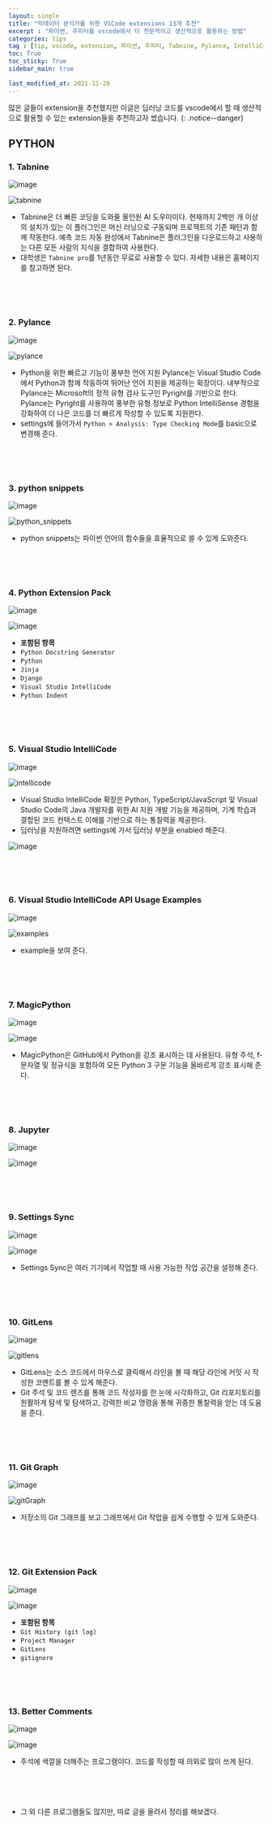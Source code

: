 ```yaml
---
layout: single
title: "빅데이터 분석가를 위한 VSCode extensions 13개 추천"
excerpt : "파이썬, 주피터를 vscode에서 더 전문적이고 생산적으로 활용하는 방법"
categories: tips
tag : [tip, vscode, extension, 파이썬, 주피터, Tabnine, Pylance, IntelliCode, MagicPython, Jupyter, Settings Sync, GitLens, GitGraph ]
toc: True
toc_sticky: True
sidebar_main: true

last_modified_at: 2021-11-28
---
```


많은 글들이 extension을 추천했지만 이글은 딥러닝 코드를 vscode에서 할 때 생산적으로 활용할 수 있는 extension들을 추천하고자 썼습니다.
{: .notice--danger}

## PYTHON

### 1. Tabnine

![image](https://user-images.githubusercontent.com/78655692/143766991-a6441e63-3725-4cbc-9aeb-37ceaa92efaf.png)

![tabnine](https://user-images.githubusercontent.com/78655692/143767185-26b2646a-a734-4029-b47f-3bc00855f61e.gif)

- Tabnine은 더 빠른 코딩을 도와줄 올인원 AI 도우미이다. 현재까지 2백만 개 이상의 설치가 있는 이 플러그인은 머신 러닝으로 구동되며 프로젝트의 기존 패턴과 함께 작동한다. 예측 코드 자동 완성에서 Tabnine은 플러그인을 다운로드하고 사용하는 다른 모든 사람의 지식을 결합하여 사용한다.
- 대학생은 `Tabnine pro`를 1년동안 무료로 사용할 수 있다. 자세한 내용은 홈페이지를 참고하면 된다.

<br>
<br>
<br>

### 2. Pylance

![image](https://user-images.githubusercontent.com/78655692/143767482-c095f3fb-6920-4c1a-9e86-2922e5c174d2.png)

![pylance](https://user-images.githubusercontent.com/78655692/143767592-a3ed1164-3076-4d15-b6b4-ea83c025d576.gif)

- Python을 위한 빠르고 기능이 풍부한 언어 지원 Pylance는 Visual Studio Code에서 Python과 함께 작동하여 뛰어난 언어 지원을 제공하는 확장이다. 내부적으로 Pylance는 Microsoft의 정적 유형 검사 도구인 Pyright를 기반으로 한다. Pylance는 Pyright를 사용하여 풍부한 유형 정보로 Python IntelliSense 경험을 강화하여 더 나은 코드를 더 빠르게 작성할 수 있도록 지원한다.
- settings에 들어가서 `Python > Analysis: Type Checking Mode`를 basic으로 변경해 준다.

<br>
<br>
<br>

### 3. python snippets

![image](https://user-images.githubusercontent.com/78655692/143767786-eda7dd16-dcea-43a0-9a5b-a89c1513cd30.png)

![python_snippets](https://user-images.githubusercontent.com/78655692/143767760-1a3b4040-0ca5-474a-9e65-518ce2d7f6f5.gif)

- python snippets는 파이썬 언어의 함수들을 효율적으로 쓸 수 있게 도와준다.

<br>
<br>
<br>

### 4. Python Extension Pack

![image](https://user-images.githubusercontent.com/78655692/143767877-b6bb793c-8a04-4755-8c33-861eb7fea162.png)

![image](https://user-images.githubusercontent.com/78655692/143767907-b891b6ca-91f4-4d2e-af11-0ff11899a9a8.png)

- **포함된 항목**
- `Python Docstring Generator`
- `Python`
- `Jinja`
- `Django`
- `Visual Studio IntelliCode`
- `Python Indent`

<br>
<br>
<br>

### 5. Visual Studio IntelliCode

![image](https://user-images.githubusercontent.com/78655692/143767934-6c0f0fb9-5721-447e-b4dc-97d7a91f3972.png)

![intellicode](https://user-images.githubusercontent.com/78655692/143767977-dba36a84-db11-41b5-b78b-0f05edde6fec.gif)

- Visual Studio IntelliCode 확장은 Python, TypeScript/JavaScript 및 Visual Studio Code의 Java 개발자를 위한 AI 지원 개발 기능을 제공하며, 기계 학습과 결합된 코드 컨텍스트 이해를 기반으로 하는 통찰력을 제공한다.
- 딥러닝을 지원하려면 settings에 가서 딥러닝 부분을 enabled 해준다.

![image](https://user-images.githubusercontent.com/78655692/143768026-8fa8a240-5b4a-4c0b-9d90-c914fb18af99.png)

<br>
<br>
<br>

### 6. Visual Studio IntelliCode API Usage Examples

![image](https://user-images.githubusercontent.com/78655692/143768051-27ab622a-c777-45ca-a964-044c68db786e.png)

![examples](https://user-images.githubusercontent.com/78655692/143768095-a674da80-cf66-4999-b6cf-285998ac2ff4.gif)

- example을 보여 준다.

<br>
<br>
<br>

### 7. MagicPython

![image](https://user-images.githubusercontent.com/78655692/143768171-4eaf53f3-ff3d-4dff-a3e4-a88fc7fe9688.png)

![image](https://user-images.githubusercontent.com/78655692/143768184-58a83670-217d-40e6-b410-5a1841e75987.png)

- MagicPython은 GitHub에서 Python을 강조 표시하는 데 사용된다. 유형 주석, f-문자열 및 정규식을 포함하여 모든 Python 3 구문 기능을 올바르게 강조 표시해 준다.

<br>
<br>
<br>

### 8. Jupyter

![image](https://user-images.githubusercontent.com/78655692/143768813-0d93b404-1f8e-419e-a7bc-c935d79bb481.png)

![image](https://user-images.githubusercontent.com/78655692/143768837-c3a18aaa-8542-4d6c-94d3-590d975513b5.png)

<br>
<br>
<br>

### 9. Settings Sync

![image](https://user-images.githubusercontent.com/78655692/143767355-8495d260-f750-400d-952c-5a857d03bd3d.png)

![image](https://user-images.githubusercontent.com/78655692/143767408-2eeeba7e-3988-4375-983c-030a85fa1fa5.png)

- Settings Sync은 여러 기기에서 작업할 때 사용 가능한 작업 공간을 설정해 준다.

<br>
<br>
<br>

### 10. GitLens

![image](https://user-images.githubusercontent.com/78655692/143768425-6367afed-f8d4-44af-bf82-c166f2ca45b2.png)

![gitlens](https://user-images.githubusercontent.com/78655692/143768524-c02ad8e7-1f7d-4041-8bdc-987f3a43f4d0.gif)

- GitLens는 소스 코드에서 마우스로 클릭해서 라인을 볼 때 해당 라인에 커밋 시 작성한 코멘트를 볼 수 있게 해준다.
- Git 주석 및 코드 렌즈를 통해 코드 작성자를 한 눈에 시각화하고, Git 리포지토리를 원활하게 탐색 및 탐색하고, 강력한 비교 명령을 통해 귀중한 통찰력을 얻는 데 도움을 준다.

<br>
<br>
<br>

### 11. Git Graph

![image](https://user-images.githubusercontent.com/78655692/143768669-c4afcbc2-e957-479e-9d63-46a786003096.png)

![gitGraph](https://user-images.githubusercontent.com/78655692/143768685-f9d64f88-0628-412f-9139-05587ba45af5.gif)

- 저장소의 Git 그래프를 보고 그래프에서 Git 작업을 쉽게 수행할 수 있게 도와준다.

<br>
<br>
<br>

### 12. Git Extension Pack

![image](https://user-images.githubusercontent.com/78655692/143768754-386f0497-4c18-400a-b313-7bf7be5a33f3.png)

![image](https://user-images.githubusercontent.com/78655692/143768769-bf983f6b-c3e3-4182-894d-1c05dbd5bce8.png)

- **포함된 항목**
- `Git History (git log)`
- `Project Manager`
- `GitLens`
- `gitignore`

<br>
<br>
<br>

### 13. Better Comments

![image](https://user-images.githubusercontent.com/78655692/143768903-7653cb41-ccd8-44cb-847d-112aa37fa355.png)

![image](https://user-images.githubusercontent.com/78655692/143768924-faefbce4-54f3-4256-9e4c-f577b768d490.png)

- 주석에 색깔을 더해주는 프로그램이다. 코드를 작성할 때 의외로 많이 쓰게 된다. 

<br>
<br>
<br>

- 그 외 다른 프로그램들도 많지만, 따로 글을 올려서 정리를 해보겠다. 

